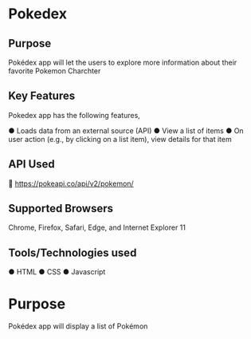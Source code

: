 #  Pokedex
## Purpose
Pokédex app will let the users to explore more information about their favorite Pokemon Charchter

## Key Features
Pokedex app has the following features,

● Loads data from an external source (API)
● View a list of items
● On user action (e.g., by clicking on a list item), view details for that item

## API Used
:link:  https://pokeapi.co/api/v2/pokemon/

## Supported Browsers

Chrome, Firefox, Safari, Edge, and Internet Explorer 11

## Tools/Technologies used

● HTML
● CSS
● Javascript


# Purpose
Pokédex app will display a list of Pokémon

